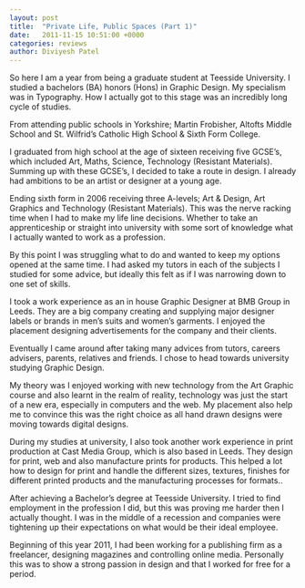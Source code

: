 ```yaml
---
layout: post
title:  "Private Life, Public Spaces (Part 1)"
date:   2011-11-15 10:51:00 +0000
categories: reviews
author: Diviyesh Patel
---
```


So here I am a year from being a graduate student at Teesside University. I studied a bachelors (BA) honors (Hons) in Graphic Design. My specialism was in Typography. How I actually got to this stage was an incredibly long cycle of studies.

From attending public schools in Yorkshire; Martin Frobisher, Altofts Middle School and St. Wilfrid’s Catholic High School & Sixth Form College.

I graduated from high school at the age of sixteen receiving five GCSE’s, which included Art, Maths, Science, Technology (Resistant Materials). Summing up with these GCSE’s, I decided to take a route in design. I already had ambitions to be an artist or designer at a young age.

Ending sixth form in 2006 receiving three A-levels; Art & Design, Art Graphics and Technology (Resistant Materials). This was the nerve racking time when I had to make my life line decisions. Whether to take an apprenticeship or straight into university with some sort of knowledge what I actually wanted to work as a profession.

By this point I was struggling what to do and wanted to keep my options opened at the same time. I had asked my tutors in each of the subjects I studied for some advice, but ideally this felt as if I was narrowing down to one set of skills.

I took a work experience as an in house Graphic Designer at BMB Group in Leeds. They are a big company creating and supplying major designer labels or brands in men’s suits and women’s garments. I enjoyed the placement designing advertisements for the company and their clients.

Eventually I came around after taking many advices from tutors, careers advisers, parents, relatives and friends. I chose to head towards university studying Graphic Design.

My theory was I enjoyed working with new technology from the Art Graphic course and also learnt in the realm of reality, technology was just the start of a new era, especially in computers and the web. My placement also help me to convince this was the right choice as all hand drawn designs were moving towards digital designs.

During my studies at university, I also took another work experience in print production at Cast Media Group, which is also based in Leeds. They design for print, web and also manufacture prints for products. This helped a lot how to design for print and handle the different sizes, textures, finishes for different printed products and the manufacturing processes for formats..

After achieving a Bachelor’s degree at Teesside University. I tried to find employment in the profession I did, but this was proving me harder then I actually thought. I was in the middle of a recession and companies were tightening up their expectations on what would be their ideal employee.

Beginning of this year 2011, I had been working for a publishing firm as a freelancer, designing magazines and controlling online media. Personally this was to show a strong passion in design and that I worked for free for a period.